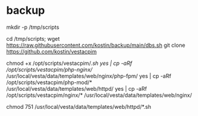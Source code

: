 # backup

mkdir -p /tmp/scripts

cd /tmp/scripts; wget https://raw.githubusercontent.com/kostin/backup/main/dbs.sh 
git clone https://github.com/kostin/vestacpim

chmod +x /opt/scripts/vestacpim/*.sh
yes | cp -aRf /opt/scripts/vestacpim/php-nginx/* /usr/local/vesta/data/templates/web/nginx/php-fpm/
yes | cp -aRf /opt/scripts/vestacpim/php-mod/* /usr/local/vesta/data/templates/web/httpd/
yes | cp -aRf /opt/scripts/vestacpim/nginx/* /usr/local/vesta/data/templates/web/nginx/

chmod 751 /usr/local/vesta/data/templates/web/httpd/*.sh
